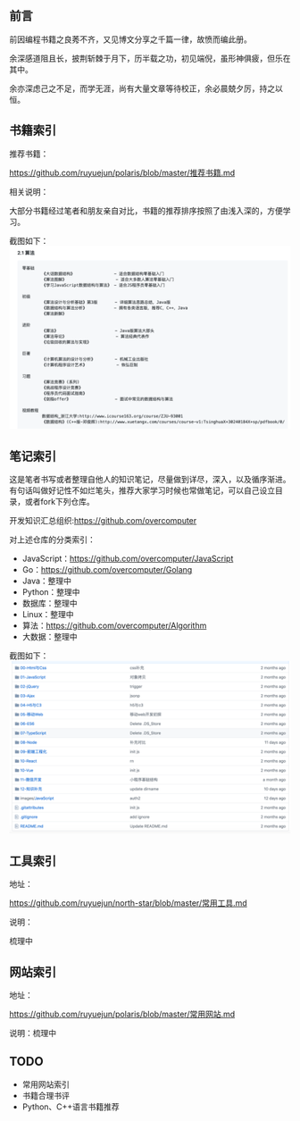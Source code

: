## 前言
前因编程书籍之良莠不齐，又见博文分享之千篇一律，故愤而编此册。  

余深感道阻且长，披荆斩棘于月下，历半载之功，初见端倪，虽形神俱疲，但乐在其中。   
 
余亦深虑己之不足，而学无涯，尚有大量文章等待校正，余必晨兢夕厉，持之以恒。  


## 书籍索引

推荐书籍：  

https://github.com/ruyuejun/polaris/blob/master/推荐书籍.md

相关说明：

大部分书籍经过笔者和朋友亲自对比，书籍的推荐排序按照了由浅入深的，方便学习。  

截图如下：
![](/images/01.png)


## 笔记索引

这是笔者书写或者整理自他人的知识笔记，尽量做到详尽，深入，以及循序渐进。有句话叫做好记性不如烂笔头，推荐大家学习时候也常做笔记，可以自己设立目录，或者fork下列仓库。

开发知识汇总组织:https://github.com/overcomputer  

对上述仓库的分类索引：  
- JavaScript：https://github.com/overcomputer/JavaScript
- Go：https://github.com/overcomputer/Golang
- Java：整理中
- Python：整理中
- 数据库：整理中
- Linux：整理中
- 算法：https://github.com/overcomputer/Algorithm
- 大数据：整理中

截图如下：
![](images/02.png)

## 工具索引

地址：  

https://github.com/ruyuejun/north-star/blob/master/常用工具.md  

说明：  

梳理中

## 网站索引

地址：  

https://github.com/ruyuejun/polaris/blob/master/常用网站.md

说明：梳理中


## TODO 
- 常用网站索引  
- 书籍合理书评
- Python、C++语言书籍推荐

